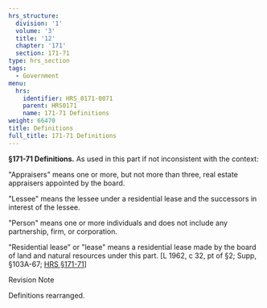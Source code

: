 ```yaml
---
hrs_structure:
  division: '1'
  volume: '3'
  title: '12'
  chapter: '171'
  section: 171-71
type: hrs_section
tags:
  - Government
menu:
  hrs:
    identifier: HRS_0171-0071
    parent: HRS0171
    name: 171-71 Definitions
weight: 66470
title: Definitions
full_title: 171-71 Definitions
---
```

**§171-71 Definitions.** As used in this part if not inconsistent with the context:

"Appraisers" means one or more, but not more than three, real estate appraisers appointed by the board.

"Lessee" means the lessee under a residential lease and the successors in interest of the lessee.

"Person" means one or more individuals and does not include any partnership, firm, or corporation.

"Residential lease" or "lease" means a residential lease made by the board of land and natural resources under this part. [L 1962, c 32, pt of §2; Supp, §103A-67; [HRS §171-71](/title-12/chapter-171/section-171-71/)]

Revision Note

Definitions rearranged.